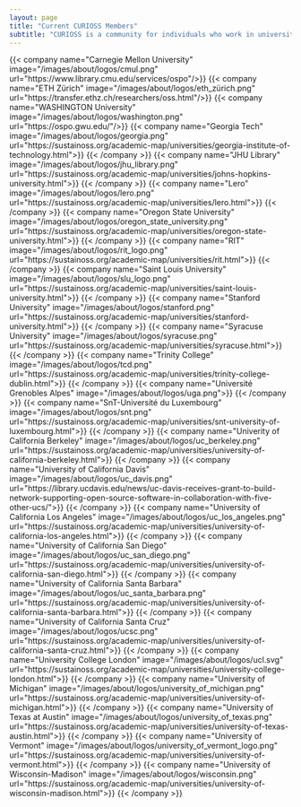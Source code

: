```yaml
---
layout: page
title: "Current CURIOSS Members"
subtitle: "CURIOSS is a community for individuals who work in university and research institution OSPOs. The following institutions are represented in CURIOSS."
---
```

  <div class="container">
    <div class="row justify-content-center">
      {{< company name="Carnegie Mellon University" image="/images/about/logos/cmul.png" url="https://www.library.cmu.edu/services/ospo"/>}}
      {{< company name="ETH Zürich" image="/images/about/logos/eth_zürich.png" url="https://transfer.ethz.ch/researchers/oss.html"/>}}
      {{< company name="WASHINGTON University" image="/images/about/logos/washington.png" url="https://ospo.gwu.edu/"/>}}
      {{< company name="Georgia Tech" image="/images/about/logos/georgia.png" url="https://sustainoss.org/academic-map/universities/georgia-institute-of-technology.html">}}
      {{< /company >}}
      {{< company name="JHU Library" image="/images/about/logos/jhu_library.png" url="https://sustainoss.org/academic-map/universities/johns-hopkins-university.html">}}
      {{< /company >}}
      {{< company name="Lero" image="/images/about/logos/lero.png" url="https://sustainoss.org/academic-map/universities/lero.html">}}
      {{< /company >}}
      {{< company name="Oregon State University" image="/images/about/logos/oregon_state_university.png" url="https://sustainoss.org/academic-map/universities/oregon-state-university.html">}}
      {{< /company >}}
      {{< company name="RIT" image="/images/about/logos/rit_logo.png" url="https://sustainoss.org/academic-map/universities/rit.html">}}
      {{< /company >}}
      {{< company name="Saint Louis University" image="/images/about/logos/slu_logo.png" url="https://sustainoss.org/academic-map/universities/saint-louis-university.html">}}
      {{< /company >}}
      {{< company name="Stanford University" image="/images/about/logos/stanford.png" url="https://sustainoss.org/academic-map/universities/stanford-university.html">}}
      {{< /company >}}
      {{< company name="Syracuse University" image="/images/about/logos/syracuse.png" url="https://sustainoss.org/academic-map/universities/syracuse.html">}}
      {{< /company >}}
      {{< company name="Trinity College" image="/images/about/logos/tcd.png" url="https://sustainoss.org/academic-map/universities/trinity-college-dublin.html">}}
      {{< /company >}}
      {{< company name="Université Grenobles Alpes" image="/images/about/logos/uga.png">}}
      {{< /company >}}
      {{< company name="SnT-Université du Luxembourg" image="/images/about/logos/snt.png" url="https://sustainoss.org/academic-map/universities/snt-university-of-luxembourg.html">}}
      {{< /company >}}
      {{< company name="Univerity of California Berkeley" image="/images/about/logos/uc_berkeley.png" url="https://sustainoss.org/academic-map/universities/university-of-california-berkeley.html">}}
      {{< /company >}}
      {{< company name="University of California Davis" image="/images/about/logos/uc_davis.png" url="https://library.ucdavis.edu/news/uc-davis-receives-grant-to-build-network-supporting-open-source-software-in-collaboration-with-five-other-ucs/">}}
      {{< /company >}}
      {{< company name="University of California Los Angeles" image="/images/about/logos/uc_los_angeles.png" url="https://sustainoss.org/academic-map/universities/university-of-california-los-angeles.html">}}
      {{< /company >}}
      {{< company name="University of California San Diego" image="/images/about/logos/uc_san_diego.png" url="https://sustainoss.org/academic-map/universities/university-of-california-san-diego.html">}}
      {{< /company >}}
      {{< company name="University of California Santa Barbara" image="/images/about/logos/uc_santa_barbara.png" url="https://sustainoss.org/academic-map/universities/university-of-california-santa-barbara.html">}}
      {{< /company >}}
      {{< company name="University of California Santa Cruz" image="/images/about/logos/ucsc.png" url="https://sustainoss.org/academic-map/universities/university-of-california-santa-cruz.html">}}
      {{< /company >}} 
      {{< company name="University College London" image="/images/about/logos/ucl.svg" url="https://sustainoss.org/academic-map/universities/university-college-london.html">}}
      {{< /company >}}  
      {{< company name="University of Michigan" image="/images/about/logos/university_of_michigan.png" url="https://sustainoss.org/academic-map/universities/university-of-michigan.html">}}
      {{< /company >}}
      {{< company name="University of Texas at Austin" image="/images/about/logos/university_of_texas.png" url="https://sustainoss.org/academic-map/universities/university-of-texas-austin.html">}}
      {{< /company >}}
      {{< company name="University of Vermont" image="/images/about/logos/university_of_vermont_logo.png" url="https://sustainoss.org/academic-map/universities/university-of-vermont.html">}}
      {{< /company >}}
      {{< company name="University of Wisconsin-Madison" image="/images/about/logos/wisconsin.png" url="https://sustainoss.org/academic-map/universities/university-of-wisconsin-madison.html">}}
      {{< /company >}}
    </div>
  </div>
